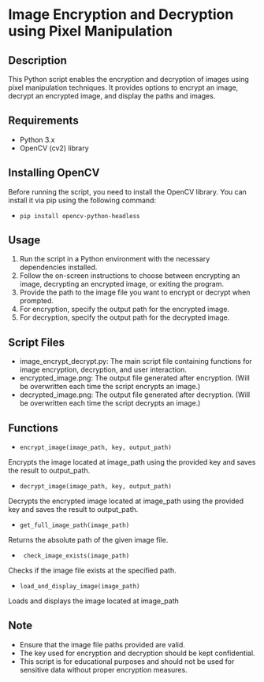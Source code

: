 
# Image Encryption and Decryption using Pixel Manipulation



## Description
This Python script enables the encryption and decryption of images using pixel manipulation techniques. It provides options to encrypt an image, decrypt an encrypted image, and display the paths and images.
## Requirements

* Python 3.x
* OpenCV (cv2) library





## Installing OpenCV

Before running the script, you need to install the OpenCV library. You can install it via pip using the following command:
*     pip install opencv-python-headless


## Usage
 
1. Run the script in a Python environment with the necessary dependencies installed.
2. Follow the on-screen instructions to choose between encrypting an image, decrypting an encrypted image, or exiting the program.
3. Provide the path to the image file you want to encrypt or decrypt when prompted.
4. For encryption, specify the output path for the encrypted image.
5. For decryption, specify the output path for the decrypted image.


## Script Files

* image_encrypt_decrypt.py: The main script file containing functions for image encryption, decryption, and user interaction.
* encrypted_image.png: The output file generated after encryption. (Will be overwritten each time the script encrypts an image.)
* decrypted_image.png: The output file generated after decryption. (Will be overwritten each time the script decrypts an image.)

## Functions
*     encrypt_image(image_path, key, output_path)
 Encrypts the image located at image_path using the provided key and saves the result to output_path.
*     decrypt_image(image_path, key, output_path)
 Decrypts the encrypted image located at image_path using the provided key and saves the result to output_path.
*     get_full_image_path(image_path)
 Returns the absolute path of the given image file.
*      check_image_exists(image_path)
 Checks if the image file exists at the specified path.
*     load_and_display_image(image_path)  
Loads and displays the image located at image_path
## Note

* Ensure that the image file paths provided are valid.
* The key used for encryption and decryption should be kept confidential.
* This script is for educational purposes and should not be used for sensitive data without proper encryption measures.
